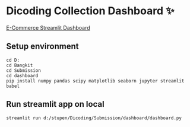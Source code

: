 # Dicoding Collection Dashboard ✨

[E-Commerce Streamlit Dashboard](https://project-ecommerce-analysis-data.streamlit.app/)

## Setup environment
```
cd D:
cd Bangkit
cd Submission
cd dashboard
pip install numpy pandas scipy matplotlib seaborn jupyter streamlit babel
```

## Run streamlit app on local
```
streamlit run d:/stupen/Dicoding/Submission/dashboard/dashboard.py
```
